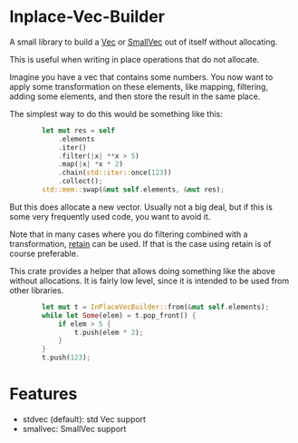 # Inplace-Vec-Builder

A small library to build a [Vec](https://doc.rust-lang.org/std/vec/struct.Vec.html) or [SmallVec](https://docs.rs/smallvec) out of itself without allocating.

This is useful when writing in place operations that do not allocate.

Imagine you have a vec that contains some numbers. You now want to apply some transformation on
these elements, like mapping, filtering, adding some elements, and then store the result in the same place.

The simplest way to do this would be something like this:

```rust
        let mut res = self
            .elements
            .iter()
            .filter(|x| **x > 5)
            .map(|x| *x * 2)
            .chain(std::iter::once(123))
            .collect();
        std::mem::swap(&mut self.elements, &mut res);
```

But this does allocate a new vector. Usually not a big deal, but if this is some very frequently used code, you want to avoid it.

Note that in many cases where you do filtering combined with a transformation, [retain](https://doc.rust-lang.org/std/vec/struct.Vec.html#method.retain) can be used. If that is the case using retain is
of course preferable.

This crate provides a helper that allows doing something like the above without allocations. It is
fairly low level, since it is intended to be used from other libraries.

```rust
        let mut t = InPlaceVecBuilder::from(&mut self.elements);
        while let Some(elem) = t.pop_front() {
            if elem > 5 {
                t.push(elem * 2);
            }
        }
        t.push(123);
```

# Features

- stdvec (default): std Vec support
- smallvec: SmallVec support
